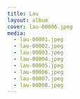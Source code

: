 ```yaml
---
title: Lau
layout: album
cover: lau-00006.jpeg
media:
  - lau-00001.jpeg
  - lau-00002.jpeg
  - lau-00003.jpeg
  - lau-00004.jpeg
  - lau-00005.jpeg
  - lau-00006.jpeg
  - lau-00007.jpeg
  - lau-00008.jpeg
---
```

